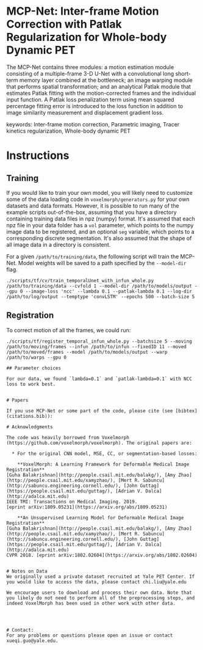 # MCP-Net: Inter-frame Motion Correction with Patlak Regularization for Whole-body Dynamic PET

The MCP-Net contains three modules: a motion estimation module consisting of a multiple-frame 3-D U-Net with a convolutional long short-term memory layer combined at the bottleneck; an image warping module that performs spatial transformation; and an analytical Patlak module that estimates Patlak fitting with the motion-corrected frames and the individual input function. A Patlak loss penalization term using mean squared percentage fitting error is introduced to the loss function in addition to image similarity measurement and displacement gradient loss.


keywords: Inter-frame motion correction, Parametric imaging, Tracer kinetics regularization, Whole-body dynamic PET


# Instructions

## Training

If you would like to train your own model, you will likely need to customize some of the data loading code in `voxelmorph/generators.py` for your own datasets and data formats. However, it is possible to run many of the example scripts out-of-the-box, assuming that you have a directory containing training data files in npz (numpy) format. It's assumed that each npz file in your data folder has a `vol` parameter, which points to the numpy image data to be registered, and an optional `seg` variable, which points to a corresponding discrete segmentation. It's also assumed that the shape of all image data in a directory is consistent.

For a given `/path/to/training/data`, the following script will train the MCP-Net. Model weights will be saved to a path specified by the `--model-dir` flag.

```
./scripts/tf/cv/train_temporalUnet_with_infun_whole.py /path/to/training/data --cvfold 1 --model-dir /path/to/models/output --gpu 0 --image-loss 'ncc' --lambda 0.1 --patlak-lambda 0.1 --log-dir /path/to/log/output --temptype 'convLSTM' --epochs 500 --batch-size 5 

```

## Registration

To correct motion of all the frames, we could run:

```
./scripts/tf/register_temporal_infun_whole.py --batchsize 5 --moving /path/to/moving/frames --infun /path/to/infun --fixedID 11 --moved /path/to/moved/frames --model /path/to/models/output --warp /path/to/warps --gpu 0

## Parameter choices

For our data, we found `lambda=0.1` and `patlak-lambda=0.1` with NCC loss to work best.


# Papers

If you use MCP-Net or some part of the code, please cite (see [bibtex](citations.bib)):

# Acknowledgments

The code was heavily borrowed from Voxelmorph (https://github.com/voxelmorph/voxelmorph). The original papers are:

  * For the original CNN model, MSE, CC, or segmentation-based losses:

    **VoxelMorph: A Learning Framework for Deformable Medical Image Registration**  
[Guha Balakrishnan](http://people.csail.mit.edu/balakg/), [Amy Zhao](http://people.csail.mit.edu/xamyzhao/), [Mert R. Sabuncu](http://sabuncu.engineering.cornell.edu/), [John Guttag](https://people.csail.mit.edu/guttag/), [Adrian V. Dalca](http://adalca.mit.edu)  
IEEE TMI: Transactions on Medical Imaging. 2019. 
[eprint arXiv:1809.05231](https://arxiv.org/abs/1809.05231)

    **An Unsupervised Learning Model for Deformable Medical Image Registration**  
[Guha Balakrishnan](http://people.csail.mit.edu/balakg/), [Amy Zhao](http://people.csail.mit.edu/xamyzhao/), [Mert R. Sabuncu](http://sabuncu.engineering.cornell.edu/), [John Guttag](https://people.csail.mit.edu/guttag/), [Adrian V. Dalca](http://adalca.mit.edu)  
CVPR 2018. [eprint arXiv:1802.02604](https://arxiv.org/abs/1802.02604)


# Notes on Data
We originally used a private dataset recruited at Yale PET Center. If you would like to access the data, please contact chi.liu@yale.edu

We encourage users to download and process their own data. Note that you likely do not need to perform all of the preprocessing steps, and indeed VoxelMorph has been used in other work with other data.




# Contact:
For any problems or questions please open an issue or contact xueqi.guo@yale.edu.  
